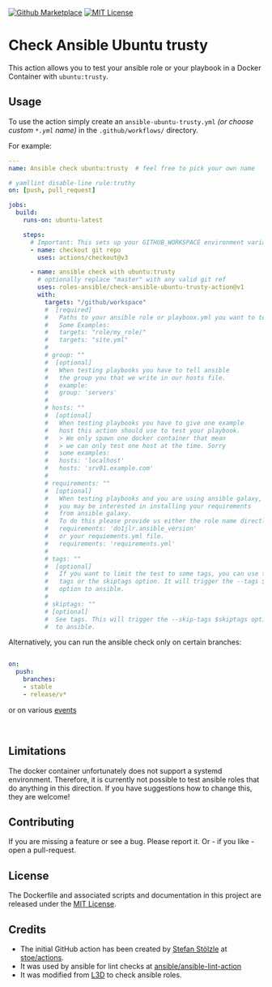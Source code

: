 [![Github Marketplace](https://raw.githubusercontent.com/roles-ansible/check-ansible-ubuntu-trusty-action/master/.github/marketplace.svg?sanitize=true)](https://github.com/marketplace/actions/check-ansible-ubuntu-trusty)
[![MIT License](https://raw.githubusercontent.com/roles-ansible/check-ansible-ubuntu-trusty-action/master/.github/license.svg?sanitize=true)](https://github.com/roles-ansible/check-ansible-ubuntu-trusty-action/blob/master/LICENSE)

 Check Ansible Ubuntu trusty
=======================
This action allows you to test your ansible role or your playbook in a Docker Container with ``ubuntu:trusty``.

## Usage
To use the action simply create an ``ansible-ubuntu-trusty.yml`` *(or choose custom ``*.yml`` name)* in the ``.github/workflows/`` directory.

For example:

```yaml
---
name: Ansible check ubuntu:trusty  # feel free to pick your own name

# yamllint disable-line rule:truthy
on: [push, pull_request]

jobs:
  build:
    runs-on: ubuntu-latest

    steps:
      # Important: This sets up your GITHUB_WORKSPACE environment variable
      - name: checkout git repo
        uses: actions/checkout@v3

      - name: ansible check with ubuntu:trusty
        # optionally replace "master" with any valid git ref
        uses: roles-ansible/check-ansible-ubuntu-trusty-action@v1
        with:
          targets: "/github/workspace"
          #  [required]
          #   Paths to your ansible role or playboox.yml you want to test
          #   Some Examples:
          #   targets: "role/my_role/"
          #   targets: "site.yml"
          #
          # group: ""
          #  [optional]
          #   When testing playbooks you have to tell ansible
          #   the group you that we write in our hosts file.
          #   example:
          #   group: 'servers'
          #
          # hosts: ""
          #  [optional]
          #   When testing playbooks you have to give one example
          #   host this action should use to test your playbook.
          #   > We only spawn one docker container that mean
          #   > we can only test one host at the time. Sorry
          #   some examples:
          #   hosts: 'localhost'
          #   hosts: 'srv01.example.com'
          #
          # requirements: ""
          #  [optional]
          #   When testing playbooks and you are using ansible galaxy,
          #   you may be interested in installing your requirements
          #   from ansible galaxy.
          #   To do this please provide us either the role name directly
          #   requirements: 'do1jlr.ansible_version'
          #   or your requiements.yml file.
          #   requirements: 'requirements.yml'
          #
          # tags: ""
          #  [optional]
          #   If you want to limit the test to some tags, you can use this
          #   tags or the skiptags option. It will trigger the --tags $tags
          #   option to ansible.
          #
          # skiptags: ""
          # [optional]
          #  See tags. This will trigger the --skip-tags $skiptags option
          #  to ansible.
```

Alternatively, you can run the ansible check only on certain branches:

```yaml

on:
  push:
    branches:
    - stable
    - release/v*
```

or on various [events](https://help.github.com/en/articles/events-that-trigger-workflows)

<br/>

 Limitations
-------------
The docker container unfortunately does not support a systemd environment. Therefore, it is currently not possible to test ansible roles that do anything in this direction.
If you have suggestions how to change this, they are welcome!


 Contributing
-------------
If you are missing a feature or see a bug. Please report it. Or - if you like - open a pull-request.

 License
----------
The Dockerfile and associated scripts and documentation in this project are released under the [MIT License](LICENSE).

 Credits
--------------
+ The initial GitHub action has been created by [Stefan Stölzle](https://github.com/stoe) at
[stoe/actions](https://github.com/stoe/actions).
+ It was used by ansible for lint checks at [ansible/ansible-lint-action](https://github.com/ansible/ansible-lint-action.git)
+ It was modified from [L3D](https://github.com/do1jlr) to check ansible roles.
